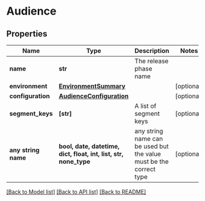 # Audience


## Properties
Name | Type | Description | Notes
------------ | ------------- | ------------- | -------------
**name** | **str** | The release phase name | 
**environment** | [**EnvironmentSummary**](EnvironmentSummary.md) |  | [optional] 
**configuration** | [**AudienceConfiguration**](AudienceConfiguration.md) |  | [optional] 
**segment_keys** | **[str]** | A list of segment keys | [optional] 
**any string name** | **bool, date, datetime, dict, float, int, list, str, none_type** | any string name can be used but the value must be the correct type | [optional]

[[Back to Model list]](../README.md#documentation-for-models) [[Back to API list]](../README.md#documentation-for-api-endpoints) [[Back to README]](../README.md)


